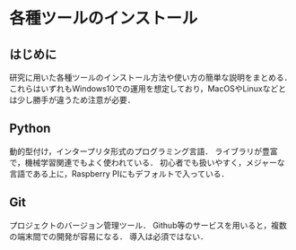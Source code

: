 # 各種ツールのインストール

## はじめに

研究に用いた各種ツールのインストール方法や使い方の簡単な説明をまとめる．
これらはいずれもWindows10での運用を想定しており，MacOSやLinuxなどとは少し勝手が違うため注意が必要．

## Python

動的型付け，インタープリタ形式のプログラミング言語．
ライブラリが豊富で，機械学習関連でもよく使われている．
初心者でも扱いやすく，メジャーな言語である上に，Raspberry PIにもデフォルトで入っている．

## Git

プロジェクトのバージョン管理ツール．
Github等のサービスを用いると，複数の端末間での開発が容易になる．
導入は必須ではない．
